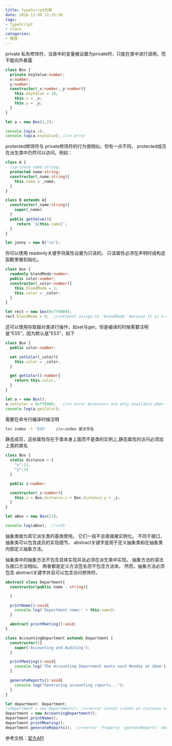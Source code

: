 ```yaml
---
title: typeScript的类
date: 2018-11-09 22:32:30
tags:
- TypeScript
- class
categories:
- 教程
---
```


private 私有修饰符，当类中的变量被设置为private时，只能在类中进行调用，而不能向外暴露

``` typescript
class Box {
  private keyValue:number;
  x:number;
  y:number;
  constructor(_x:number,_y:number){
    this.keyValue = 10;
    this.x = _x;
    this.y = _y;
  }
}

let a = new Box(1,2);

console.log(a.x);
console.log(a.keyValue); //=> error
```
<!-- more -->
protected修饰符与 private修饰符的行为很相似，但有一点不同， protected成员在派生类中仍然可以访问。例如：

``` typescript
class A {
  //private name:string;
  protected name:string;
  constructor(_name:string){
    this.name = _name;
  }
}

class B extends A{
  constructor(_name:string){
    super(_name)
  }
  public getValue(){
     return `${this.name}`;
  }
}

let jonny = new B("ss");
```

你可以使用 readonly关键字将属性设置为只读的。 只读属性必须在声明时或构造函数里被初始化。

``` typescript
class box {
  readonly blendMode:number;
  public color:number;
  constructor(_color:number){
    this.blendMode = 1;
    this.color = _color;
  }
}

let rect = new box(0xff0000);
rect.blendMode = 0;  //=>Cannot assign to 'blendMode' because it is a constant or a read-only property.
```

还可以使用存取器对类进行操作，如set与get，但是编译的时候需要注明是“ES5”，因为默认是“ES3”，如下

``` typescript
class Box {
  public color:number;

  set setColor(_color){
    this.color = _color;
  }

  get getColor():number{
    return this.color;
  }
}

let a = new Box();
a.setColor = 0xff0000;   //=> error Accessors are only available when targeting ECMAScript 5 and higher
console.log(a.getColor);
```

需要在命令行编译时候注明
``` bash
tsc index -t 'ES5'    //=>index 是文件名
```

静态成员，这些属性存在于类本身上面而不是类的实例上,静态属性的访问必须加上类的类名

``` typescript
class Box {
  static distance = {
    "x":11,
    "y":33
  }

  public z:number;

  constructor(_z:number){
    this.z = Box.distance.x + Box.distance.y + _z;
  }
}

let aBox = new Box(11);   

console.log(aBox);  //=>55
```

抽象类做为其它派生类的基类使用。 它们一般不会直接被实例化。 不同于接口，抽象类可以包含成员的实现细节。 abstract关键字是用于定义抽象类和在抽象类内部定义抽象方法。

抽象类中的抽象方法不包含具体实现并且必须在派生类中实现。 抽象方法的语法与接口方法相似。 两者都是定义方法签名但不包含方法体。 然而，抽象方法必须包含 abstract关键字并且可以包含访问修饰符。

``` typescript
abstract class Department{
  constructor(public name : string){

  }

  printName():void{
    console.log('Department name:' + this.name);
  }

  abstract printMeeting():void;
}

class AccountingDepartment extends Department {
  constructor(){
    super('Accounting and Auditing');
  }

  printMeeting():void{
    console.log('The Accounting Department meets each Monday at 10am');
  }

  generateReports():void{
    console.log("Generating accounting reports...");
  }
}

let department: Department;
//department = new Department(); //=>error Cannot create an instance of an abstract class.
department = new AccountingDepartment();
department.printName();
department.printMeeting();
department.generateReports();  //=>error  Property 'genrateReports' does not exist on type 'Department'.
```

参考文档：[官方API](https://www.tslang.cn/docs/handbook/classes.html)
